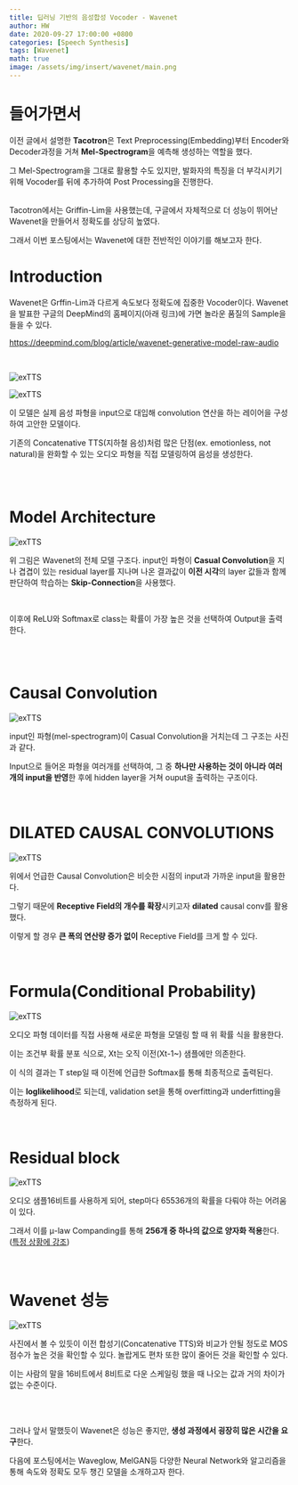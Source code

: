 ```yaml
---
title: 딥러닝 기반의 음성합성 Vocoder - Wavenet
author: HW
date: 2020-09-27 17:00:00 +0800
categories: [Speech Synthesis]
tags: [Wavenet]
math: true
image: /assets/img/insert/wavenet/main.png
---
```




# **들어가면서**

이전 글에서 설명한 **Tacotron**은 Text Preprocessing(Embedding)부터 Encoder와 Decoder과정을 거쳐 **Mel-Spectrogram**을 예측해 생성하는 역할을 했다.<br/>

그 Mel-Spectrogram을 그대로 활용할 수도 있지만, 발화자의 특징을 더 부각시키기 위해 Vocoder를 뒤에 추가하여 Post Processing을 진행한다.<br/><br/>

Tacotron에서는 Griffin-Lim을 사용했는데, 구글에서 자체적으로 더 성능이 뛰어난 Wavenet을 만들어서 정확도를 상당히 높였다.<br/>

그래서 이번 포스팅에서는 Wavenet에 대한 전반적인 이야기를 해보고자 한다.



# Introduction

Wavenet은 Grffin-Lim과 다르게 속도보다 정확도에 집중한 Vocoder이다. 
Wavenet을 발표한 구글의 DeepMind의 홈페이지(아래 링크)에 가면 놀라운 품질의 Sample을 들을 수 있다.

https://deepmind.com/blog/article/wavenet-generative-model-raw-audio

<br>

![exTTS](/assets/img/insert/wavenet/residual.png)

![exTTS](/assets/img/insert/wavenet/casual_layer.png)

이 모델은 실제 음성 파형을 input으로 대입해 convolution 연산을 하는 레이어을 구성하여 고안한 모델이다.

기존의 Concatenative TTS(지하철 음성)처럼 많은 단점(ex. emotionless, not natural)을 완화할 수 있는 오디오 파형을 직접 모델링하여 음성을 생성한다.

<br>

<br>

# Model Architecture

![exTTS](/assets/img/insert/wavenet/architecture.png)

위 그림은 Wavenet의 전체 모델 구조다. input인 파형이 **Casual Convolution**을 지나 겹겹이 있는 residual layer를 지나며 나온 결과값이 **이전 시각**의 layer 값들과 함께 판단하여 학습하는 **Skip-Connection**을 사용했다.

<br>

이후에 ReLU와 Softmax로 class는 확률이 가장 높은 것을 선택하여 Output을 출력한다.

<br>

<br>

# Causal Convolution

![exTTS](/assets/img/insert/wavenet/casual_layer.png)

input인 파형(mel-spectrogram)이 Casual Convolution을 거치는데 그 구조는 사진과 같다.<br>

Input으로 들어온 파형을 여러개를 선택하여, 그 중 **하나만 사용하는 것이 아니라** **여러 개의 input을 반영**한 후에  hidden layer을 거쳐 ouput을 출력하는 구조이다.<br><br><br>

# DILATED CAUSAL CONVOLUTIONS

![exTTS](/assets/img/insert/wavenet/dilate_casual_layer.png)

위에서 언급한 Causal Convolution은 비슷한 시점의 input과 가까운 input을 활용한다.<br>

그렇기 때문에 **Receptive Field의 개수를 확장**시키고자 **dilated** causal conv를 활용했다.<br>

이렇게 할 경우 **큰 폭의 연산량 증가 없이** Receptive Field를 크게 할 수 있다.<br><br><br>



# Formula(Conditional Probability)

![exTTS](/assets/img/insert/wavenet/fomula.png)

오디오 파형 데이터를 직접 사용해 새로운 파형을 모델링 할 때 위 확률 식을 활용한다.

이는 조건부 확률 분포 식으로, Xt는 오직 이전(Xt-1~) 샘플에만 의존한다.<br>

이 식의 결과는 T step일 때 이전에 언급한 Softmax를 통해 최종적으로 출력된다.

이는 **loglikelihood**로 되는데, validation set을 통해 overfitting과 underfitting을 측정하게 된다.<br><br><br>

# Residual block

![exTTS](/assets/img/insert/wavenet/residual_block.png)

오디오 샘플16비트를 사용하게 되어, step마다 65536개의 확률을 다뤄야 하는 어려움이 있다. 

그래서 이를 μ-law Companding를 통해 **256개 중 하나의 값으로 양자화 적용**한다. (<u>특정 상황에 강조</u>)<br><br><br>

# Wavenet 성능

![exTTS](/assets/img/insert/wavenet/performance.png)

사진에서 볼 수 있듯이 이전 합성기(Concatenative TTS)와 비교가 안될 정도로 MOS 점수가 높은 것을 확인할 수 있다. 놀랍게도 편차 또한 많이 줄어든 것을 확인할 수 있다. 

이는 사람의 말을 16비트에서 8비트로 다운 스케일링 했을 때 나오는 값과 거의 차이가 없는 수준이다.

<br>

<br>

그러나 앞서 말했듯이 Wavenet은 성능은 좋지만, **생성 과정에서 굉장히 많은 시간을 요구**한다.<br>



다음에 포스팅에서는 Waveglow, MelGAN등 다양한 Neural Network와 알고리즘을 통해 속도와 정확도 모두 챙긴 모델을 소개하고자 한다. 